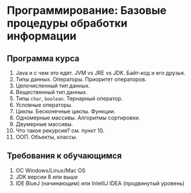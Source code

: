 # Программирование: Базовые процедуры обработки информации

## Программа курса
1. Java и с чем это едят. JVM vs JRE vs JDK. Байт-код и его друзья.
2. Типы данных. Операторы. Приоритет операторов.
3. Целочисленный тип данных. 
4. Вещественный тип данных.
5. Типы `char`, `boolean`. Тернарный оператор.
6. Условные операторы.
7. Циклы. Бесконечные циклы. Функции.
8. Одномерные массивы. Алгоритмы сортировки. 
9. Двумерные массивы.
10. Что такое рекурсия? см. пункт 10.
11. ООП. Объекты, классы.

## Требования к обучающимся
1. ОС Windows/Linux/Mac OS
2. JDK версии 8 или выше
3. IDE BlueJ (начинающим) или IntelliJ IDEA (продвинутый уровень)